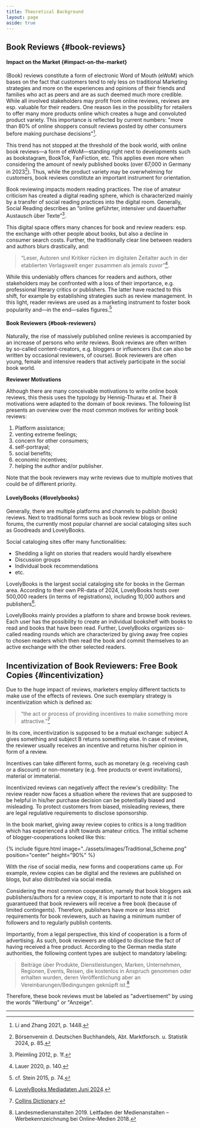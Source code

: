 ```yaml
---
title: Theoretical Background
layout: page
aside: true
---
```


## Book Reviews {#book-reviews}

#### Impact on the Market {#impact-on-the-market}
(Book) reviews constitute a form of electronic Word of Mouth (eWoM) which bases on the fact that customers tend to rely less on traditional Marketing strategies and more on the experiences and opinions of their friends and families who act as peers and are as such deemed much more credible. While all involved stakeholders may profit from online reviews, reviews are esp. valuable for their readers. One reason lies in the possibility for retailers to offer many more products online which creates a huge and convoluted product variety. This importance is reflected by current numbers: "more than 80% of online shoppers consult reviews posted by other consumers before making purchase decisions"[^1].

This trend has not stopped at the threshold of the book world, with online book reviews—a form of eWoM—standing right next to developments such as bookstagram, BookTok, FanFiction, etc. This applies even more when considering the amount of newly published books (over 67,000 in Germany in 2023[^2]). Thus, while the product variety may be overwhelming for customers, book reviews constitute an important instrument for orientation.

Book reviewing impacts modern reading practices. The rise of amateur criticism has created a digital reading sphere, which is characterized mainly by a transfer of social reading
practices into the digital room. Generally, Social Reading describes an “online geführter, intensiver und dauerhafter Austausch über Texte”[^3].

This digital space offers many chances for book and review readers: esp. the exchange with other people about books, but also a decline in consumer search costs. Further, the traditionally clear line between readers and authors blurs drastically, and: 

> “Leser, Autoren und Kritiker rücken im digitalen Zeitalter auch in der etablierten Verlagswelt enger zusammen als jemals zuvor”[^4].

While this undeniably offers chances for readers and authors, other stakeholders may be confronted with a loss of their importance, e.g. professional literary critics or publishers. The latter have reacted to this shift, for example by establishing strategies such as review management. In this light, reader reviews are used as a marketing instrument to foster book popularity and—in the end—sales figures.[^5]

#### Book Reviewers {#book-reviewers}
Naturally, the rise of massively published online reviews is accompanied by an increase of persons who _write_ reviews. Book reviews are often written by so-called content-creators, e.g. bloggers or influencers (but can also be written by occasional reviewers, of course). Book reviewers are often young, female and intensive readers that actively participate in the social book world.

**Reviewer Motivations**

Although there are many conceivable motivations to write online book reviews, this thesis uses the typology by Hennig-Thurau et al. Their 8 motivations were adapted to the domain of book reviews. The following list presents an overview over the most common motives for _writing_ book reviews:

1. Platform assistance;
2. venting extreme feelings;
3. concern for other consumers;
4. self-portrayal;
5. social benefits;
6. economic incentives;
7. helping the author and/or publisher.

Note that the book reviewers may write reviews due to multiple motives that could be of different priority. 

#### LovelyBooks {#lovelybooks}
Generally, there are multiple platforms and channels to publish (book) reviews. Next to traditional forms such as book review blogs or online forums, the currently most popular channel are social cataloging sites such as Goodreads and LovelyBooks.

Social cataloging sites offer many functionalities:
- Shedding a light on stories that readers would hardly elsewhere
- Discussion groups
- Individual book recommendations
- etc.

LovelyBooks is the largest social cataloging site for books in the German area. According to their own PR-data of 2024, LovelyBooks hosts over 500,000 readers (in terms of registrations), including 10,000 authors and publishers[^6]. 

LovelyBooks mainly provides a platform to share and browse book reviews. Each user has the possibility to create an individual bookshelf with books to read and books that have been read. Further, LovelyBooks organizes so-called reading rounds which are characterized by giving away free copies to chosen readers which then read the book and commit themselves to an active exchange with the other selected readers. 

## Incentivization of Book Reviewers: Free Book Copies {#incentivization}
Due to the huge impact of reviews, marketers employ different tacticts to make use of the effects of reviews. One such exemplary strategy is incentivization which is defined as:

> “the act or process of providing incentives to make something more attractive.”[^7]

In its core, incentivization is supposed to be a mutual exchange: subject A gives something and subject B returns something else. In case of reviews, the reviewer usually receives an incentive and returns his/her opinion in form of a review.

Incentives can take different forms, such as monetary (e.g. receiving cash or a discount) or non-monetary (e.g. free products or event invitations), material or immaterial.

Incentivized reviews can negatively affect the review's credibility: The review reader now faces a situation where the reviews that are supposed to be helpful in his/her purchase decision can be potentially biased and misleading. To protect customers from biased, misleading reviews, there are legal regulative requirements to disclose sponsorship.

In the book market, giving away review copies to critics is a long tradition which has experienced a shift towards amateur critics. The intitial scheme of blogger-cooperations looked like this:

{% include figure.html image="../assets/images/Traditional_Scheme.png" position="center" height="90%" %} 

With the rise of social media, new forms and cooperations came up. For example, review copies can be digital and the reviews are published on blogs, but also distributed via social media.

Considering the most common cooperation, namely that book bloggers ask publishers/authors for a review copy, it is important to note that it is not guarantueed that book reviewers will receive a free book (because of limited contingents). Therefore, publishers have more or less strict requirements for book reviewers, such as having a minimum number of followers and to regularly publish contents.

Importantly, from a legal perspective, this kind of cooperation is a form of advertising. As such, book reviewers are obliged to disclose the fact of having received a free product. According to the German media state authorities, the following content types are subject to mandatory labeling:

> Beiträge über Produkte, Dienstleistungen, Marken, Unternehmen, Regionen, Events, Reisen, die kostenlos in Anspruch genommen oder erhalten wurden, deren Veröffentlichung aber an Vereinbarungen/Bedingungen geknüpft ist.[^8]

Therefore, these book reviews must be labeled as "advertisement" by using the words "Werbung" or "Anzeige".

--- 
[^1]: Li and Zhang 2021, p. 1448.
[^2]: Börsenverein d. Deutschen Buchhandels, Abt. Marktforsch. u. Statistik 2024, p. 85.
[^3]: Pleimling 2012, p. 1f.
[^4]: Lauer 2020, p. 140.
[^5]: cf. Stein 2015, p. 74.
[^6]: [LovelyBooks Mediadaten Juni 2024](https://s3-eu-west-1.amazonaws.com/media.lovelybooks.de/LovelyBooks-Mediadaten-Verlage-24-06.pdf).
[^7]: [Collins Dictionary](https://www.collinsdictionary.com/de/worterbuch/englisch/incentivization).
[^8]: Landesmedienanstalten 2019. Leitfaden der Medienanstalten – Werbekennzeichnung bei Online-Medien 2018.